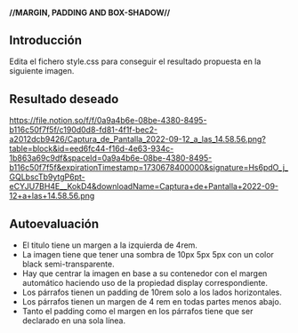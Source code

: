 #### //MARGIN, PADDING AND BOX-SHADOW// ####

**Introducción**
---
Edita el fichero style.css para conseguir el resultado propuesta en la siguiente imagen.


**Resultado deseado**
---
https://file.notion.so/f/f/0a9a4b6e-08be-4380-8495-b116c50f7f5f/c190d0d8-fd81-4f1f-bec2-a2012dcb9426/Captura_de_Pantalla_2022-09-12_a_las_14.58.56.png?table=block&id=eed6fc44-f16d-4e63-934c-1b863a69c9df&spaceId=0a9a4b6e-08be-4380-8495-b116c50f7f5f&expirationTimestamp=1730678400000&signature=Hs6pdO_j_GQLbscTb9ytgP6pt-eCYJU7BH4E__KokD4&downloadName=Captura+de+Pantalla+2022-09-12+a+las+14.58.56.png



**Autoevaluación**
---
- El titulo tiene un margen a la izquierda de 4rem.
- La imagen tiene que tener una sombra de 10px 5px 5px con un color black semi-transparente.
- Hay que centrar la imagen en base a su contenedor con el margen automático haciendo uso de la propiedad display correspondiente.
- Los párrafos tienen un padding de 10rem solo a los lados horizontales.
- Los párrafos tienen un margen de 4 rem en todas partes menos abajo.
- Tanto el padding como el margen en los párrafos tiene que ser declarado en una sola línea.